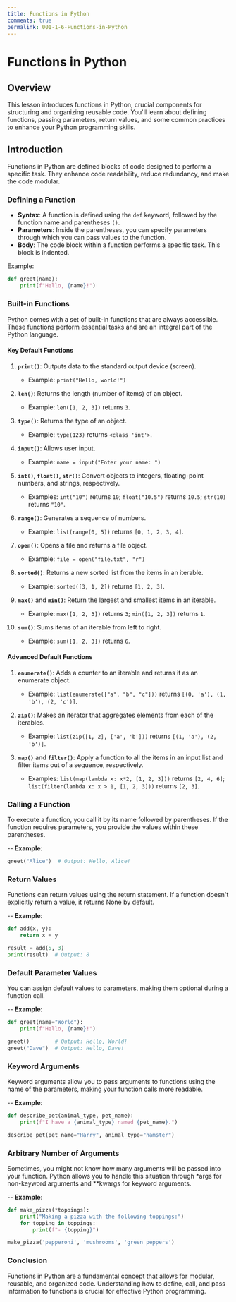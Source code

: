 ```yaml
---
title: Functions in Python
comments: true
permalink: 001-1-6-Functions-in-Python
---
```


# Functions in Python

## Overview
This lesson introduces functions in Python, crucial components for structuring and organizing reusable code. You'll learn about defining functions, passing parameters, return values, and some common practices to enhance your Python programming skills.

## Introduction

Functions in Python are defined blocks of code designed to perform a specific task. They enhance code readability, reduce redundancy, and make the code modular.

### Defining a Function

- **Syntax**: A function is defined using the `def` keyword, followed by the function name and parentheses `()`.
- **Parameters**: Inside the parentheses, you can specify parameters through which you can pass values to the function.
- **Body**: The code block within a function performs a specific task. This block is indented.

Example:

```python
def greet(name):
    print(f"Hello, {name}!")
```

### Built-in Functions

Python comes with a set of built-in functions that are always accessible. These functions perform essential tasks and are an integral part of the Python language.

#### Key Default Functions

1. **`print()`**: Outputs data to the standard output device (screen).
   - Example: `print("Hello, world!")`

2. **`len()`**: Returns the length (number of items) of an object.
   - Example: `len([1, 2, 3])` returns `3`.

3. **`type()`**: Returns the type of an object.
   - Example: `type(123)` returns `<class 'int'>`.

4. **`input()`**: Allows user input.
   - Example: `name = input("Enter your name: ")`

5. **`int()`, `float()`, `str()`**: Convert objects to integers, floating-point numbers, and strings, respectively.
   - Examples: `int("10")` returns `10`; `float("10.5")` returns `10.5`; `str(10)` returns `"10"`.

6. **`range()`**: Generates a sequence of numbers.
   - Example: `list(range(0, 5))` returns `[0, 1, 2, 3, 4]`.

7. **`open()`**: Opens a file and returns a file object.
   - Example: `file = open("file.txt", "r")`

8. **`sorted()`**: Returns a new sorted list from the items in an iterable.
   - Example: `sorted([3, 1, 2])` returns `[1, 2, 3]`.

9. **`max()`** and **`min()`**: Return the largest and smallest items in an iterable.
   - Example: `max([1, 2, 3])` returns `3`; `min([1, 2, 3])` returns `1`.

10. **`sum()`**: Sums items of an iterable from left to right.
    - Example: `sum([1, 2, 3])` returns `6`.

#### Advanced Default Functions

1. **`enumerate()`**: Adds a counter to an iterable and returns it as an enumerate object.
   - Example: `list(enumerate(["a", "b", "c"]))` returns `[(0, 'a'), (1, 'b'), (2, 'c')]`.

2. **`zip()`**: Makes an iterator that aggregates elements from each of the iterables.
   - Example: `list(zip([1, 2], ['a', 'b']))` returns `[(1, 'a'), (2, 'b')]`.

3. **`map()`** and **`filter()`**: Apply a function to all the items in an input list and filter items out of a sequence, respectively.
   - Examples: `list(map(lambda x: x*2, [1, 2, 3]))` returns `[2, 4, 6]`; `list(filter(lambda x: x > 1, [1, 2, 3]))` returns `[2, 3]`.

### Calling a Function

To execute a function, you call it by its name followed by parentheses. If the function requires parameters, you provide the values within these parentheses.

-- **Example**:

```python
greet("Alice")  # Output: Hello, Alice!
```

### Return Values

Functions can return values using the return statement. If a function doesn't explicitly return a value, it returns None by default.

-- **Example**:

```python
def add(x, y):
    return x + y

result = add(5, 3)
print(result)  # Output: 8
```

### Default Parameter Values

You can assign default values to parameters, making them optional during a function call.

-- **Example**:

```python
def greet(name="World"):
    print(f"Hello, {name}!")

greet()        # Output: Hello, World!
greet("Dave")  # Output: Hello, Dave!
```

### Keyword Arguments

Keyword arguments allow you to pass arguments to functions using the name of the parameters, making your function calls more readable.

-- **Example**:

```python
def describe_pet(animal_type, pet_name):
    print(f"I have a {animal_type} named {pet_name}.")

describe_pet(pet_name="Harry", animal_type="hamster")
```

### Arbitrary Number of Arguments

Sometimes, you might not know how many arguments will be passed into your function. Python allows you to handle this situation through *args for non-keyword arguments and **kwargs for keyword arguments.

-- **Example**:

```python
def make_pizza(*toppings):
    print("Making a pizza with the following toppings:")
    for topping in toppings:
        print(f"- {topping}")

make_pizza('pepperoni', 'mushrooms', 'green peppers')
```

### Conclusion

Functions in Python are a fundamental concept that allows for modular, reusable, and organized code. Understanding how to define, call, and pass information to functions is crucial for effective Python programming.